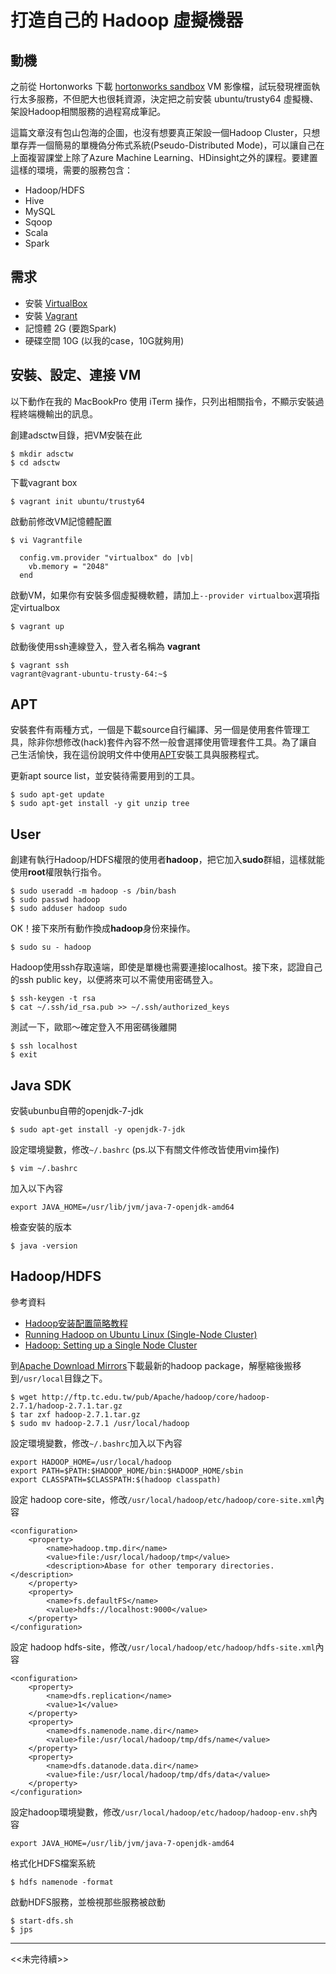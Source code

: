 # 打造自己的 Hadoop 虛擬機器

## 動機

之前從 Hortonworks 下載 [hortonworks sandbox](http://hortonworks.com/products/hortonworks-sandbox/#install) VM 影像檔，試玩發現裡面執行太多服務，不但肥大也很耗資源，決定把之前安裝 ubuntu/trusty64 虛擬機、架設Hadoop相關服務的過程寫成筆記。

這篇文章沒有包山包海的企圖，也沒有想要真正架設一個Hadoop Cluster，只想單存弄一個簡易的單機偽分佈式系統(Pseudo-Distributed Mode)，可以讓自己在上面複習課堂上除了Azure Machine Learning、HDinsight之外的課程。要建置這樣的環境，需要的服務包含：
- Hadoop/HDFS
- Hive
- MySQL
- Sqoop
- Scala
- Spark

## 需求

- 安裝 [VirtualBox](https://www.virtualbox.org/wiki/Downloads)
- 安裝 [Vagrant](https://www.vagrantup.com/downloads.html)
- 記憶體 2G (要跑Spark)
- 硬碟空間 10G (以我的case，10G就夠用)

## 安裝、設定、連接 VM

以下動作在我的 MacBookPro 使用 iTerm 操作，只列出相關指令，不顯示安裝過程終端機輸出的訊息。

創建adsctw目錄，把VM安裝在此
```shell
$ mkdir adsctw
$ cd adsctw
```

下載vagrant box
```shell
$ vagrant init ubuntu/trusty64
```

啟動前修改VM記憶體配置
```shell
$ vi Vagrantfile
```
```
  config.vm.provider "virtualbox" do |vb|
    vb.memory = "2048"
  end
```

啟動VM，如果你有安裝多個虛擬機軟體，請加上```--provider virtualbox```選項指定virtualbox
```shell
$ vagrant up
```

啟動後使用ssh連線登入，登入者名稱為 **vagrant**
```shell
$ vagrant ssh
vagrant@vagrant-ubuntu-trusty-64:~$
```

## APT

安裝套件有兩種方式，一個是下載source自行編譯、另一個是使用套件管理工具，除非你想修改(hack)套件內容不然一般會選擇使用管理套件工具。為了讓自己生活愉快，我在這份說明文件中使用[APT](https://en.wikipedia.org/wiki/Advanced_Packaging_Tool)安裝工具與服務程式。

更新apt source list，並安裝待需要用到的工具。
```shell
$ sudo apt-get update
$ sudo apt-get install -y git unzip tree
```

## User

創建有執行Hadoop/HDFS權限的使用者**hadoop**，把它加入**sudo**群組，這樣就能使用**root**權限執行指令。
```shell
$ sudo useradd -m hadoop -s /bin/bash
$ sudo passwd hadoop
$ sudo adduser hadoop sudo
```

OK！接下來所有動作換成**hadoop**身份來操作。
```shell
$ sudo su - hadoop
```

Hadoop使用ssh存取遠端，即使是單機也需要連接localhost。接下來，認證自己的ssh public key，以便將來可以不需使用密碼登入。
```shell
$ ssh-keygen -t rsa
$ cat ~/.ssh/id_rsa.pub >> ~/.ssh/authorized_keys
```

測試一下，歐耶～確定登入不用密碼後離開
```
$ ssh localhost
$ exit
```

## Java SDK

安裝ubunbu自帶的openjdk-7-jdk
```shell
$ sudo apt-get install -y openjdk-7-jdk
```

設定環境變數，修改```~/.bashrc``` (ps.以下有關文件修改皆使用vim操作)
```shell
$ vim ~/.bashrc
```

加入以下內容
```
export JAVA_HOME=/usr/lib/jvm/java-7-openjdk-amd64
```

檢查安裝的版本
```shell
$ java -version
```

## Hadoop/HDFS
參考資料
- [Hadoop安装配置简略教程](http://www.powerxing.com/install-hadoop-simplify/)
- [Running Hadoop on Ubuntu Linux (Single-Node Cluster)](http://www.michael-noll.com/tutorials/running-hadoop-on-ubuntu-linux-single-node-cluster/)
- [Hadoop: Setting up a Single Node Cluster](https://hadoop.apache.org/docs/current/hadoop-project-dist/hadoop-common/SingleCluster.html)

到[Apache Download Mirrors](http://www.apache.org/dyn/closer.cgi/hadoop/core)下載最新的hadoop package，解壓縮後搬移到```/usr/local```目錄之下。
```shell
$ wget http://ftp.tc.edu.tw/pub/Apache/hadoop/core/hadoop-2.7.1/hadoop-2.7.1.tar.gz
$ tar zxf hadoop-2.7.1.tar.gz
$ sudo mv hadoop-2.7.1 /usr/local/hadoop
```

設定環境變數，修改```~/.bashrc```加入以下內容
```
export HADOOP_HOME=/usr/local/hadoop
export PATH=$PATH:$HADOOP_HOME/bin:$HADOOP_HOME/sbin
export CLASSPATH=$CLASSPATH:$(hadoop classpath)
```

設定 hadoop core-site，修改```/usr/local/hadoop/etc/hadoop/core-site.xml```內容
```
<configuration>
    <property>
        <name>hadoop.tmp.dir</name>
        <value>file:/usr/local/hadoop/tmp</value>
        <description>Abase for other temporary directories.</description>
    </property>
    <property>
        <name>fs.defaultFS</name>
        <value>hdfs://localhost:9000</value>
    </property>
</configuration>
```

設定 hadoop hdfs-site，修改```/usr/local/hadoop/etc/hadoop/hdfs-site.xml```內容
```
<configuration>
    <property>
        <name>dfs.replication</name>
        <value>1</value>
    </property>
    <property>
        <name>dfs.namenode.name.dir</name>
        <value>file:/usr/local/hadoop/tmp/dfs/name</value>
    </property>
    <property>
        <name>dfs.datanode.data.dir</name>
        <value>file:/usr/local/hadoop/tmp/dfs/data</value>
    </property>
</configuration>
```

設定hadoop環境變數，修改```/usr/local/hadoop/etc/hadoop/hadoop-env.sh```內容
```
export JAVA_HOME=/usr/lib/jvm/java-7-openjdk-amd64
```

格式化HDFS檔案系統
```shell
$ hdfs namenode -format
```

啟動HDFS服務，並檢視那些服務被啟動
```shell
$ start-dfs.sh
$ jps
```
___
<<未完待續>>
